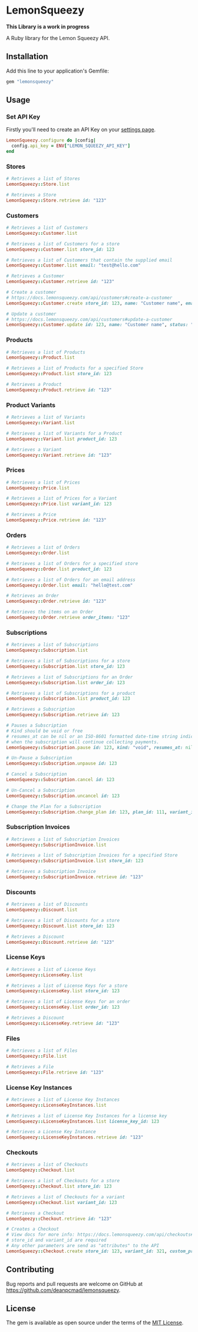 # LemonSqueezy

**This Library is a work in progress**

A Ruby library for the Lemon Squeezy API.

## Installation

Add this line to your application's Gemfile:

```ruby
gem "lemonsqueezy"
```

## Usage

### Set API Key

Firstly you'll need to create an API Key on your [settings page](https://app.lemonsqueezy.com/settings/api).

```ruby
LemonSqueezy.configure do |config|
  config.api_key = ENV["LEMON_SQUEEZY_API_KEY"]
end
```

### Stores

```ruby
# Retrieves a list of Stores
LemonSqueezy::Store.list

# Retrieves a Store
LemonSqueezy::Store.retrieve id: "123"
```

### Customers

```ruby
# Retrieves a list of Customers
LemonSqueezy::Customer.list

# Retrieves a list of Customers for a store
LemonSqueezy::Customer.list store_id: 123

# Retrieves a list of Customers that contain the supplied email
LemonSqueezy::Customer.list email: "test@hello.com"

# Retrieves a Customer
LemonSqueezy::Customer.retrieve id: "123"

# Create a customer
# https://docs.lemonsqueezy.com/api/customers#create-a-customer
LemonSqueezy::Customer.create store_id: 123, name: "Customer name", email: "test@hello.com"

# Update a customer
# https://docs.lemonsqueezy.com/api/customers#update-a-customer
LemonSqueezy::Customer.update id: 123, name: "Customer name", status: "archived"
```

### Products

```ruby
# Retrieves a list of Products
LemonSqueezy::Product.list

# Retrieves a list of Products for a specified Store
LemonSqueezy::Product.list store_id: 123

# Retrieves a Product
LemonSqueezy::Product.retrieve id: "123"
```

### Product Variants

```ruby
# Retrieves a list of Variants
LemonSqueezy::Variant.list

# Retrieves a list of Variants for a Product
LemonSqueezy::Variant.list product_id: 123

# Retrieves a Variant
LemonSqueezy::Variant.retrieve id: "123"
```

### Prices

```ruby
# Retrieves a list of Prices
LemonSqueezy::Price.list

# Retrieves a list of Prices for a Variant
LemonSqueezy::Price.list variant_id: 123

# Retrieves a Price
LemonSqueezy::Price.retrieve id: "123"
```

### Orders

```ruby
# Retrieves a list of Orders
LemonSqueezy::Order.list

# Retrieves a list of Orders for a specified store
LemonSqueezy::Order.list product_id: 123

# Retrieves a list of Orders for an email address
LemonSqueezy::Order.list email: "hello@test.com"

# Retrieves an Order
LemonSqueezy::Order.retrieve id: "123"

# Retrieves the items on an Order
LemonSqueezy::Order.retrieve order_items: "123"
```

### Subscriptions

```ruby
# Retrieves a list of Subscriptions
LemonSqueezy::Subscription.list

# Retrieves a list of Subscriptions for a store
LemonSqueezy::Subscription.list store_id: 123

# Retrieves a list of Subscriptions for an Order
LemonSqueezy::Subscription.list order_id: 123

# Retrieves a list of Subscriptions for a product
LemonSqueezy::Subscription.list product_id: 123

# Retrieves a Subscription
LemonSqueezy::Subscription.retrieve id: 123

# Pauses a Subscription
# Kind should be void or free
# resumes_at can be nil or an ISO-8601 formatted date-time string indicating
# when the subscription will continue collecting payments.
LemonSqueezy::Subscription.pause id: 123, kind: "void", resumes_at: nil

# Un-Pause a Subscription
LemonSqueezy::Subscription.unpause id: 123

# Cancel a Subscription
LemonSqueezy::Subscription.cancel id: 123

# Un-Cancel a Subscription
LemonSqueezy::Subscription.uncancel id: 123

# Change the Plan for a Subscription
LemonSqueezy::Subscription.change_plan id: 123, plan_id: 111, variant_id: 111
```

### Subscription Invoices

```ruby
# Retrieves a list of Subscription Invoices
LemonSqueezy::SubscriptionInvoice.list

# Retrieves a list of Subscription Invoices for a specified Store
LemonSqueezy::SubscriptionInvoice.list store_id: 123

# Retrieves a Subscription Invoice
LemonSqueezy::SubscriptionInvoice.retrieve id: "123"
```

### Discounts

```ruby
# Retrieves a list of Discounts
LemonSqueezy::Discount.list

# Retrieves a list of Discounts for a store
LemonSqueezy::Discount.list store_id: 123

# Retrieves a Discount
LemonSqueezy::Discount.retrieve id: "123"
```

### License Keys

```ruby
# Retrieves a list of License Keys
LemonSqueezy::LicenseKey.list

# Retrieves a list of License Keys for a store
LemonSqueezy::LicenseKey.list store_id: 123

# Retrieves a list of License Keys for an order
LemonSqueezy::LicenseKey.list order_id: 123

# Retrieves a Discount
LemonSqueezy::LicenseKey.retrieve id: "123"
```

### Files

```ruby
# Retrieves a list of Files
LemonSqueezy::File.list

# Retrieves a File
LemonSqueezy::File.retrieve id: "123"
```

### License Key Instances

```ruby
# Retrieves a list of License Key Instances
LemonSqueezy::LicenseKeyInstances.list

# Retrieves a list of License Key Instances for a license key
LemonSqueezy::LicenseKeyInstances.list license_key_id: 123

# Retrieves a License Key Instance
LemonSqueezy::LicenseKeyInstances.retrieve id: "123"
```

### Checkouts

```ruby
# Retrieves a list of Checkouts
LemonSqeezy::Checkout.list

# Retrieves a list of Checkouts for a store
LemonSqeezy::Checkout.list store_id: 123

# Retrieves a list of Checkouts for a variant
LemonSqeezy::Checkout.list variant_id: 123

# Retrieves a Checkout
LemonSqeezy::Checkout.retrieve id: "123"

# Creates a Checkout
# View docs for more info: https://docs.lemonsqueezy.com/api/checkouts#create-a-checkout
# store_id and variant_id are required
# Any other parameters are send as "attributes" to the API
LemonSqueezy::Checkout.create store_id: 123, variant_id: 321, custom_price: 500, product_options: {name: "a test name"}
```


## Contributing

Bug reports and pull requests are welcome on GitHub at https://github.com/deanpcmad/lemonsqueezy.

## License

The gem is available as open source under the terms of the [MIT License](https://opensource.org/licenses/MIT).
